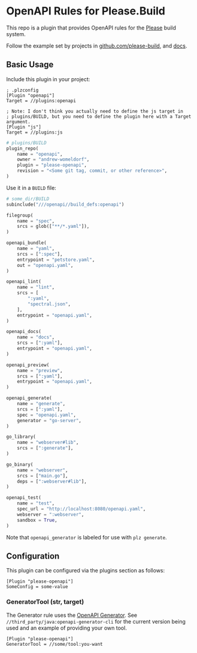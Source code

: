 # OpenAPI Rules for Please.Build

This repo is a plugin that provides OpenAPI rules for the
[Please](https://please.build) build system.

Follow the example set by projects in
[github.com/please-build](https://github.com/please-build), and
[docs](https://please.build/config.html#plugindefinition).

## Basic Usage

Include this plugin in your project:

```
; .plzconfig
[Plugin "openapi"]
Target = //plugins:openapi

; Note: I don't think you actually need to define the js target in
; plugins/BUILD, but you need to define the plugin here with a Target argument.
[Plugin "js"]
Target = //plugins:js
```

```python
# plugins/BUILD
plugin_repo(
    name = "openapi",
    owner = "andrew-womeldorf",
    plugin = "please-openapi",
    revision = "<Some git tag, commit, or other reference>",
)
```

Use it in a `BUILD` file:

```python
# some_dir/BUILD
subinclude("///openapi//build_defs:openapi")

filegroup(
    name = "spec",
    srcs = glob(["**/*.yaml"]),
)

openapi_bundle(
    name = "yaml",
    srcs = [":spec"],
    entrypoint = "petstore.yaml",
    out = "openapi.yaml",
)

openapi_lint(
    name = "lint",
    srcs = [
        ":yaml",
        "spectral.json",
    ],
    entrypoint = "openapi.yaml",
)

openapi_docs(
    name = "docs",
    srcs = [":yaml"],
    entrypoint = "openapi.yaml",
)

openapi_preview(
    name = "preview",
    srcs = [":yaml"],
    entrypoint = "openapi.yaml",
)

openapi_generate(
    name = "generate",
    srcs = [":yaml"],
    spec = "openapi.yaml",
    generator = "go-server",
)

go_library(
    name = "webserver#lib",
    srcs = [":generate"],
)

go_binary(
    name = "webserver",
    srcs = ["main.go"],
    deps = [":webserver#lib"],
)

openapi_test(
    name = "test",
    spec_url = "http://localhost:8080/openapi.yaml",
    webserver = ":webserver",
    sandbox = True,
)
```

Note that `openapi_generator` is labeled for use with `plz generate`.

## Configuration

This plugin can be configured via the plugins section as follows:

```
[Plugin "please-openapi"]
SomeConfig = some-value
```

### GeneratorTool (str, target)

The Generator rule uses the [OpenAPI
Generator](https://openapi-generator.tech/). See
`//third_party/java:openapi-generator-cli` for the current version being used
and an example of providing your own tool.

```
[Plugin "please-openapi"]
GeneratorTool = //some/tool:you-want
```
